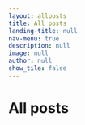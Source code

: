 ```yaml
---
layout: allposts
title: All posts
landing-title: null
nav-menu: true
description: null
image: null
author: null
show_tile: false
---
```


<h1>All posts</h1>
